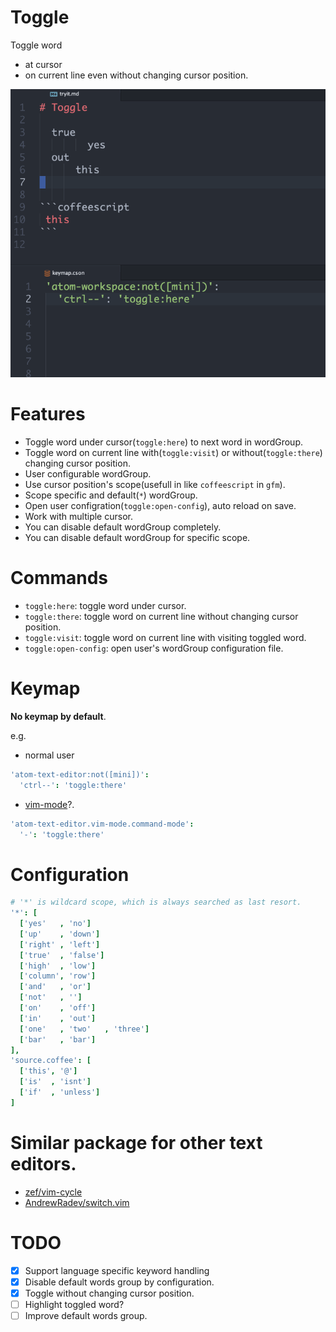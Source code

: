 # Toggle

Toggle word
 - at cursor
 - on current line even without changing cursor position.

![gif](https://raw.githubusercontent.com/t9md/t9md/b27642cef4eb1bb44aef08555f3cbc6c84922d00/img/atom-toggle.gif)

# Features

* Toggle word under cursor(`toggle:here`) to next word in wordGroup.
* Toggle word on current line with(`toggle:visit`) or without(`toggle:there`) changing cursor position.
* User configurable wordGroup.
* Use cursor position's scope(usefull in like `coffeescript` in `gfm`).
* Scope specific and default(`*`) wordGroup.
* Open user configration(`toggle:open-config`), auto reload on save.
* Work with multiple cursor.
* You can disable default wordGroup completely.
* You can disable default wordGroup for specific scope.

# Commands

* `toggle:here`: toggle word under cursor.
* `toggle:there`: toggle word on current line without changing cursor position.
* `toggle:visit`: toggle word on current line with visiting toggled word.
* `toggle:open-config`: open user's wordGroup configuration file.

# Keymap

**No keymap by default**.

e.g.

* normal user

```coffeescript
'atom-text-editor:not([mini])':
  'ctrl--': 'toggle:there'
```

* [vim-mode](https://atom.io/packages/vim-mode)?.

```coffeescript
'atom-text-editor.vim-mode.command-mode':
  '-': 'toggle:there'
```

# Configuration

```coffeescript
# '*' is wildcard scope, which is always searched as last resort.
'*': [
  ['yes'   , 'no']
  ['up'    , 'down']
  ['right' , 'left']
  ['true'  , 'false']
  ['high'  , 'low']
  ['column', 'row']
  ['and'   , 'or']
  ['not'   , '']
  ['on'    , 'off']
  ['in'    , 'out']
  ['one'   , 'two'   , 'three']
  ['bar'   , 'bar']
],
'source.coffee': [
  ['this', '@']
  ['is'  , 'isnt']
  ['if'  , 'unless']
]
```

# Similar package for other text editors.

* [zef/vim-cycle](https://github.com/zef/vim-cycle)
* [AndrewRadev/switch.vim](https://github.com/AndrewRadev/switch.vim)

# TODO
* [x] Support language specific keyword handling
* [x] Disable default words group by configuration.
* [x] Toggle without changing cursor position.
* [ ] Highlight toggled word?
* [ ] Improve default words group.

